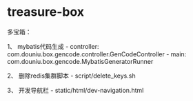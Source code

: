 # treasure-box

多宝箱：


 1、 mybatis代码生成 
     - controller: com.douniu.box.gencode.controller.GenCodeController
     - main: com.douniu.box.gencode.MybatisGeneratorRunner

 2、 删除redis集群脚本
     - script/delete_keys.sh

 3、 开发导航栏
     - static/html/dev-navigation.html 
